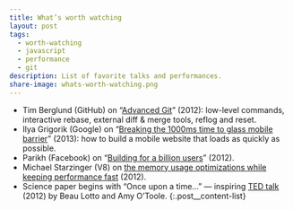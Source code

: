 ```yaml
---
title: What’s worth watching
layout: post
tags:
  - worth-watching
  - javascript
  - performance
  - git
description: List of favorite talks and performances.
share-image: whats-worth-watching.png
---
```


- Tim Berglund (GitHub) on “[Advanced Git](https://vimeo.com/49444883)” (2012): low-level commands, interactive rebase, external diff & merge tools, reflog and reset.
- Ilya Grigorik (Google) on “[Breaking the 1000ms time to glass mobile barrier](http://www.youtube.com/watch?v=Il4swGfTOSM)” (2013): how to build a mobile website that loads as quickly as possible.
- Parikh (Facebook) on “[Building for a billion users](http://www.youtube.com/watch?v=oodS71YtkGU)” (2012).
- Michael Starzinger (V8) on [the memory usage optimizations while keeping performance fast](http://2012.jsconf.eu/speaker/2012/08/31/the-footprint-of-performance.html) (2012).
- Science paper begins with “Once upon a time…” — inspiring [TED talk](http://www.ted.com/talks/beau_lotto_amy_o_toole_science_is_for_everyone_kids_included.html) (2012) by Beau Lotto and Amy O’Toole.
{:.post__content-list}
